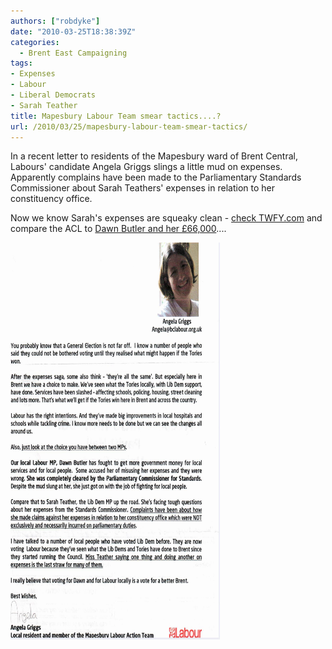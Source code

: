 ```yaml
---
authors: ["robdyke"]
date: "2010-03-25T18:38:39Z"
categories:
  - Brent East Campaigning
tags:
- Expenses
- Labour
- Liberal Democrats
- Sarah Teather
title: Mapesbury Labour Team smear tactics....?
url: /2010/03/25/mapesbury-labour-team-smear-tactics/
---
```

In a recent letter to residents of the Mapesbury ward of Brent Central, Labours' candidate Angela Griggs slings a little mud on expenses. Apparently complains have been made to the Parliamentary Standards Commissioner about Sarah Teathers' expenses in relation to her constituency office.

Now we know Sarah's expenses are squeaky clean - [check TWFY.com](http://www.theyworkforyou.com/mp/sarah_teather/brent_east#expenses "TWFY") and compare the ACL to [Dawn Butler and her £66,000](http://www.theyworkforyou.com/mp/dawn_butler/brent_south#expenses "TWFY")....

[<img alt="Angela Griggs letter Mapesbury" id="image161" style="width: 335px; height: 635px" src="/pubfiles/2010/04/BL%20Mapesbury%20LAT%20Angela%20Griggs.jpeg" />](/pubfiles/2010/04/BL%20Mapesbury%20LAT%20Angela%20Griggs.jpeg "Angela Griggs letter Mapesbury")